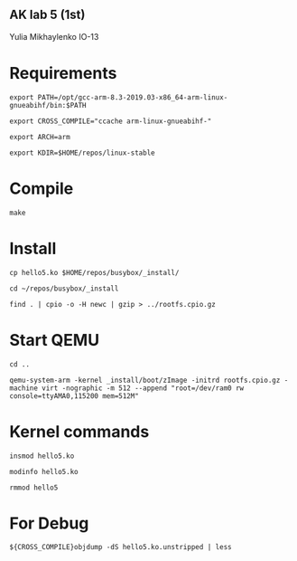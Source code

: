 ## AK lab 5 (1st)

Yulia Mikhaylenko IO-13

# Requirements

```
export PATH=/opt/gcc-arm-8.3-2019.03-x86_64-arm-linux-gnueabihf/bin:$PATH
```
```
export CROSS_COMPILE="ccache arm-linux-gnueabihf-"
```
```
export ARCH=arm
```
```
export KDIR=$HOME/repos/linux-stable
```

# Compile

```
make
```

# Install

```
cp hello5.ko $HOME/repos/busybox/_install/
```
```
cd ~/repos/busybox/_install
```
```
find . | cpio -o -H newc | gzip > ../rootfs.cpio.gz
```

# Start QEMU

```
cd ..
```
```
qemu-system-arm -kernel _install/boot/zImage -initrd rootfs.cpio.gz -machine virt -nographic -m 512 --append "root=/dev/ram0 rw console=ttyAMA0,115200 mem=512M"
```

# Kernel commands

```
insmod hello5.ko
```
```
modinfo hello5.ko
```
```
rmmod hello5
```

# For Debug

```
${CROSS_COMPILE}objdump -dS hello5.ko.unstripped | less
```